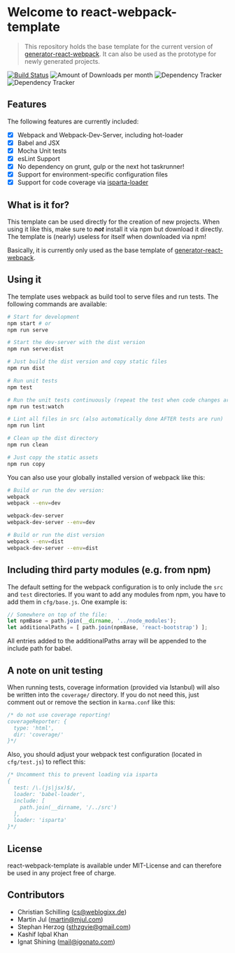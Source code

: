 # Welcome to react-webpack-template
> This repository holds the base template for the current version of [generator-react-webpack](https://github.com/newtriks/generator-react-webpack).
It can also be used as the prototype for newly generated projects.

[![Build Status](https://travis-ci.org/react-webpack-generators/react-webpack-template.svg)](https://travis-ci.org/weblogixx/react-webpack-template) ![Amount of Downloads per month](https://img.shields.io/npm/dm/react-webpack-template.svg "Amount of Downloads") ![Dependency Tracker](https://img.shields.io/david/react-webpack-generators/react-webpack-template.svg "Dependency Tracker") ![Dependency Tracker](https://img.shields.io/david/dev/react-webpack-generators/react-webpack-template.svg "Dependency Tracker")

## Features
The following features are currently included:

- [x] Webpack and Webpack-Dev-Server, including hot-loader
- [x] Babel and JSX
- [x] Mocha Unit tests
- [x] esLint Support
- [x] No dependency on grunt, gulp or the next hot taskrunner!
- [x] Support for environment-specific configuration files
- [x] Support for code coverage via [isparta-loader](https://github.com/deepsweet/isparta-loader)

## What is it for?
This template can be used directly for the creation of new projects. When using it like this, make sure to ___not___ install it via npm but download it directly. The template is (nearly) useless for itself when downloaded via npm!

Basically, it is currently only used as the base template of [generator-react-webpack](https://github.com/newtriks/generator-react-webpack).

## Using it
The template uses webpack as build tool to serve files and run tests. The following commands are available:

```bash
# Start for development
npm start # or
npm run serve

# Start the dev-server with the dist version
npm run serve:dist

# Just build the dist version and copy static files
npm run dist

# Run unit tests
npm test

# Run the unit tests continuously (repeat the test when code changes are saved)
npm run test:watch

# Lint all files in src (also automatically done AFTER tests are run)
npm run lint

# Clean up the dist directory
npm run clean

# Just copy the static assets
npm run copy
```

You can also use your globally installed version of webpack like this:

```bash
# Build or run the dev version:
webpack
webpack --env=dev

webpack-dev-server
webpack-dev-server --env=dev

# Build or run the dist version
webpack --env=dist
webpack-dev-server --env=dist
```

## Including third party modules (e.g. from npm)
The default setting for the webpack configuration is to only include the ```src``` and ```test``` directories. If you want to add any modules from npm, you have to add them in ```cfg/base.js```. One example is:

```javascript
// Somewhere on top of the file:
let npmBase = path.join(__dirname, '../node_modules');
let additionalPaths = [ path.join(npmBase, 'react-bootstrap') ];
```

All entries added to the additionalPaths array will be appended to the include path for babel.

## A note on unit testing
When running tests, coverage information (provided via Istanbul) will also be written into the ```coverage/``` directory. If you do not need this, just comment out or remove the section in ```karma.conf``` like this:

```javascript
/* do not use coverage reporting!
coverageReporter: {
  type: 'html',
  dir: 'coverage/'
}*/
```

Also, you should adjust your webpack test configuration (located in ```cfg/test.js```) to reflect this:

```javascript
/* Uncomment this to prevent loading via isparta
{
  test: /\.(js|jsx)$/,
  loader: 'babel-loader',
  include: [
    path.join(__dirname, '/../src')
  ],
  loader: 'isparta'
}*/
```

## License
react-webpack-template is available under MIT-License and can therefore be used in any project free of charge.

## Contributors
- Christian Schilling (cs@weblogixx.de)
- Martin Jul (martin@mjul.com)
- Stephan Herzog (sthzgvie@gmail.com)
- Kashif Iqbal Khan
- Ignat Shining (mail@igonato.com)

